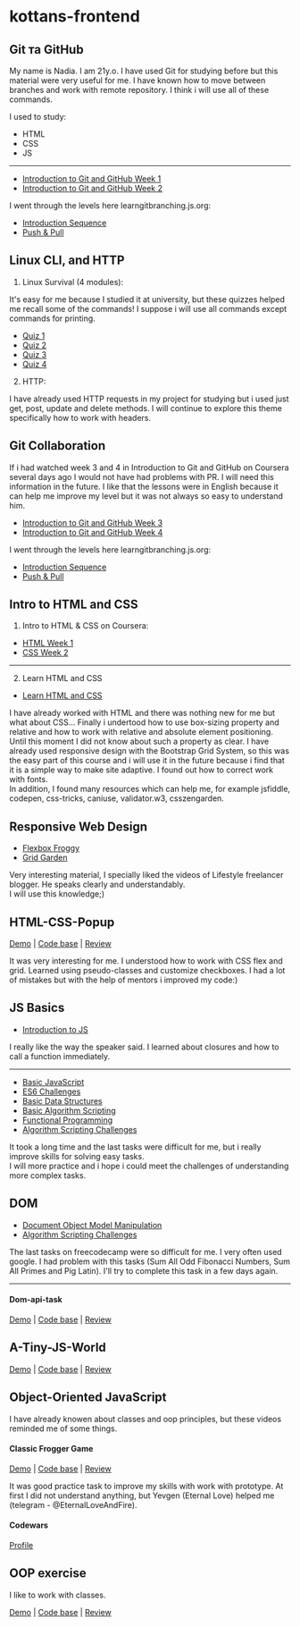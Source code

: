 # kottans-frontend

## Git та GitHub

My name is Nadia. I am 21y.o.
I have used Git for studying before but this material were very useful for me.
I have known how to move between branches and work with remote repository.
I think i will use all of these commands.

I used to study:
- HTML
- CSS
- JS

---

- [Introduction to Git and GitHub Week 1](/assets/img/Git_intro/IntroVC.jpg)
- [Introduction to Git and GitHub Week 2](/assets/img/Git_intro/UsingGit.jpg)

I went through the levels here learngitbranching.js.org:

- [Introduction Sequence](/assets/img/Git_intro/Git_Intro.jpg)
- [Push & Pull](/assets/img/Git_intro/git_intro2.jpg)

## Linux CLI, and HTTP

1. Linux Survival (4 modules):

It's easy for me because I studied it at university, but these quizzes helped me recall some of the commands!
I suppose i will use all commands except commands for printing.

- [Quiz 1](/assets/img/task_linux_cli/Quiz1.jpg)
- [Quiz 2](/assets/img/task_linux_cli/Quiz2.jpg)
- [Quiz 3](/assets/img/task_linux_cli/Quiz3.jpg)
- [Quiz 4](/assets/img/task_linux_cli/Quiz4.jpg)

2. HTTP:

I have already used HTTP requests in my project for studying but i used just get, post, update and delete methods.
I will continue to explore this theme specifically how to work with headers.

## Git Collaboration

If i had watched week 3 and 4 in Introduction to Git and GitHub on Coursera several days ago I would not have had problems with PR.
I will need this information in the future. 
I like that the lessons were in English because it can help me improve my level but it was not always so easy to understand him.

- [Introduction to Git and GitHub Week 3](/assets/img/task_git_collaboration/week3.jpg)
- [Introduction to Git and GitHub Week 4](/assets/img/task_git_collaboration/week4.jpg)

I went through the levels here learngitbranching.js.org:

- [Introduction Sequence](/assets/img/Git_intro/Git_Intro.jpg)
- [Push & Pull](/assets/img/Git_intro/git_intro2.jpg)

## Intro to HTML and CSS

1. Intro to HTML & CSS on Coursera:
- [HTML Week 1](/assets/img/task_html_css_intro/html_css_week1.jpg)
- [CSS Week 2](/assets/img/task_html_css_intro/html_css_week2.jpg)

---

2. Learn HTML and CSS

- [Learn HTML and CSS](/assets/img/task_html_css_intro/CodecademyHtmlCss.jpg)

I have already worked with HTML and there was nothing new for me but what about CSS...
Finally i undertood how to use box-sizing property and relative and how to work with relative and absolute element positioning.
Until this moment I did not know about such a property as clear.
I have already used responsive design with the Bootstrap Grid System, so this was the easy part of this course and i will use it in the future because i find that it is a simple way to make site adaptive.
I found out how to correct work with fonts.
<br/>
In addition, I found many resources which can help me, for example jsfiddle, codepen, css-tricks, caniuse, validator.w3, csszengarden.

## Responsive Web Design

- [Flexbox Froggy](/assets/img/task_responsive_web_design/FlexboxFroggy.jpg)
- [Grid Garden](/assets/img/task_responsive_web_design/GridGarden.jpg)

Very interesting material, I specially liked the videos of Lifestyle freelancer blogger. He speaks clearly and understandably.
<br/>
I will use this knowledge;)

## HTML-CSS-Popup

[Demo](https://nadiavorontsova.github.io/hooli-style-popup/) |
[Code base](https://github.com/NadiaVorontsova/hooli-style-popup) |
[Review](https://github.com/kottans/frontend-2022-homeworks/pull/76)

It was very interesting for me. I understood how to work with CSS flex and grid. Learned using pseudo-classes and customize checkboxes. I had a lot of mistakes but with the help of mentors i improved my code:)

## JS Basics

- [Introduction to JS](/assets/img/task_js_basics/IntroJS.jpg)

I really like the way the speaker said. I learned about closures and how to call a function immediately.

---

- [Basic JavaScript](/assets/img/task_js_basics/BasicsJS.jpg)
- [ES6 Challenges](/assets/img/task_js_basics/ES6_JS.jpg)
- [Basic Data Structures](/assets/img/task_js_basics/BasicDataStructures.jpg)
- [Basic Algorithm Scripting](/assets/img/task_js_basics/BasicAlgorithmScripting.jpg)
- [Functional Programming](/assets/img/task_js_basics/Functional_Programming.jpg)
- [Algorithm Scripting Challenges](/assets/img/task_js_basics/IntermediateAlgorithm.jpg)

It took a long time and the last tasks were difficult for me, but i really improve skills for solving easy tasks.
<br/>
I will more practice and i hope i could meet the challenges of understanding more complex tasks.

## DOM

- [Document Object Model Manipulation](/assets/img/task_js_dom/DOM_Manipulation.jpg)
- [Algorithm Scripting Challenges](/assets/img/task_js_dom/AlgorithmScripting.jpg)

The last tasks on freecodecamp were so difficult for me. I very often used google. I had problem with this tasks (Sum All Odd Fibonacci Numbers, Sum All Primes and Pig Latin). I'll try to complete this task in a few days again.

---

#### Dom-api-task

[Demo](https://nadiavorontsova.github.io/document-object-model/) |
[Code base](https://github.com/NadiaVorontsova/document-object-model) |
[Review](https://github.com/kottans/frontend-2022-homeworks/pull/225)

## A-Tiny-JS-World

[Demo](https://nadiavorontsova.github.io/a-tiny-JS-world/) |
[Code base](https://github.com/NadiaVorontsova/a-tiny-JS-world) |
[Review](https://github.com/kottans/frontend-2022-homeworks/pull/280)

## Object-Oriented JavaScript

I have already knowen about classes and oop principles, but these videos reminded me of some things.

#### Classic Frogger Game

[Demo](https://nadiavorontsova.github.io/classic-frogger-game/) |
[Code base](https://github.com/NadiaVorontsova/classic-frogger-game) |
[Review](https://github.com/kottans/frontend-2022-homeworks/pull/329)

It was good practice task to improve my skills with work with prototype.
At first I did not understand anything, but Yevgen (Eternal Love) helped me (telegram - @EternalLoveAndFire).

#### Сodewars

[Profile](https://www.codewars.com/users/NadiiaVorontsova)

## OOP exercise

I like to work with classes.

[Demo](https://nadiavorontsova.github.io/a-tiny-JS-world-OOP/) |
[Code base](https://github.com/NadiaVorontsova/a-tiny-JS-world-OOP) |
[Review](https://github.com/kottans/frontend-2022-homeworks/pull/357)

